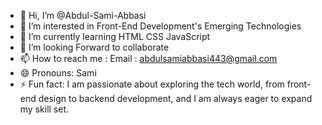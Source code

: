 - 👋 Hi, I’m @Abdul-Sami-Abbasi
- 👀 I’m interested in Front-End Development's Emerging Technologies
- 🌱 I’m currently learning HTML CSS JavaScript
- 💞️ I’m looking Forward to collaborate
- 📫 How to reach me : Email : abdulsamiabbasi443@gmail.com
- 😄 Pronouns: Sami
- ⚡ Fun fact: I am passionate about exploring the tech world, from front-end design to backend development, and I am always eager to expand my skill set.
